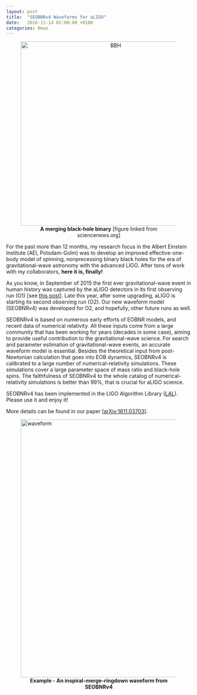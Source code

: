 ```yaml
---
layout: post
title:  "SEOBNRv4 Waveforms for aLIGO"
date:   2016-11-14 02:00:00 +0100
categories: News
---
```


<figure>
<center>
<img src="http://os4elridr.bkt.clouddn.com/17-7-7/82867994.jpg" align="middle" alt="BBH" style="width: 500px;"/></center>
<figcaption><center><b>A merging black-hole binary</b> [figure linked from sciencenews.org]</center></figcaption>
</figure>

For the past more than 12 months, my research focus in the Albert Einstein Institute (AEI, Potsdam-Golm) was to develop an improved effective-one-body model of spinning, nonprecessing binary black holes for the era of gravitational-wave astronomy with the advanced LIGO. After tons of work with my collaborators, **here it is, finally!**

As you know, in September of 2015 the first ever gravitational-wave event in human history was captured by the aLIGO detectors in its first observing run (O1) [see [this post](http://friendshao.github.io/news/2016/02/11/we-have-detected-gravitational-waves.html)]. Late this year, after some upgrading, aLIGO is starting its second observing run (O2). Our new waveform model (SEOBNRv4) was developed for O2, and hopefully, other future runs as well.

SEOBNRv4 is based on numerous early efforts of EOBNR models, and recent data of numerical relativity. All these inputs come from a large community that has been working for years (decades in some case), aiming to provide useful contribution to the gravitational-wave science. For search and parameter estimation of gravitational-wave events, an accurate waveform model is essential. Besides the theoretical input from post-Newtonian calculation that goes into EOB dynamics, SEOBNRv4 is calibrated to a large number of numerical-relativity simulations. These simulations cover a large parameter space of mass ratio and black-hole spins. The faithfulness of SEOBNRv4 to the whole catalog of numerical-relativity simulations is better than 99%, that is crucial for aLIGO science.

SEOBNRv4 has been implemented in the LIGO Algorithm Library ([LAL](https://wiki.ligo.org/DASWG/LALSuite)). Please use it and enjoy it!

More details can be found in our paper [[arXiv:1611.03703](https://arxiv.org/abs/1611.03703)].

<figure>
<img src="http://friendshao.github.io/img/v4wf.png" align="middle" alt="waveform" style="width: 700px;"/>
<figcaption><center><b>Example - An inspiral-merge-ringdown waveform from SEOBNRv4</b></center></figcaption>
</figure>
